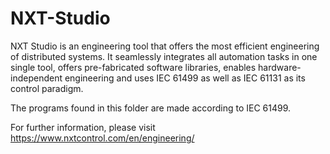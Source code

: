 # NXT-Studio

NXT Studio is an engineering tool that offers the most efficient engineering of distributed systems. It seamlessly integrates all automation tasks in one single tool, offers pre-fabricated software libraries, enables hardware-independent engineering and uses IEC 61499 as well as IEC 61131 as its control paradigm. 

The programs found in this folder are made according to IEC 61499. 

For further information, please visit
https://www.nxtcontrol.com/en/engineering/ 


